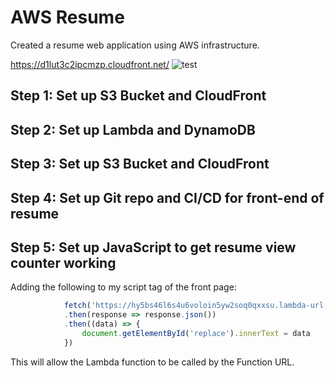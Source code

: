 # AWS Resume
Created a resume web application using AWS infrastructure.

https://d1lut3c2ipcmzp.cloudfront.net/
![test](https://github.com/DRDohvaken/aws-resume/assets/8603276/09739b31-4605-4307-b57a-6a48e8fe17f1)

## Step 1: Set up S3 Bucket and CloudFront



## Step 2: Set up Lambda and DynamoDB



## Step 3: Set up S3 Bucket and CloudFront



## Step 4: Set up Git repo and CI/CD for front-end of resume



## Step 5: Set up JavaScript to get resume view counter working

Adding the following to my script tag of the front page:
```javascript
			fetch('https://hy5bs46l6s4u6voloin5yw2soq0qxxsu.lambda-url.ap-southeast-2.on.aws/')
			.then(response => response.json())
			.then((data) => {
				document.getElementById('replace').innerText = data
			})
```
This will allow the Lambda function to be called by the Function URL.

